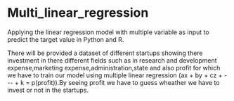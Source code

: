 # Multi_linear_regression
Applying the linear regression model with multiple variable as input to predict the target value in Python and R. 

There will be provided a dataset of different startups showing there investment in there different fields such as 
in research and development expense,marketing expense,administration,state and also profit for which we have to 
train our model using multiple linear regression (ax + by + cz + --- + k = p(profit)).By seeing profit we have to
guess wheather we have to invest or not in the startups.
